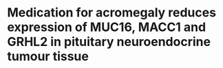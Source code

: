 # Medication for acromegaly reduces expression of MUC16, MACC1 and GRHL2 in pituitary neuroendocrine tumour tissue

